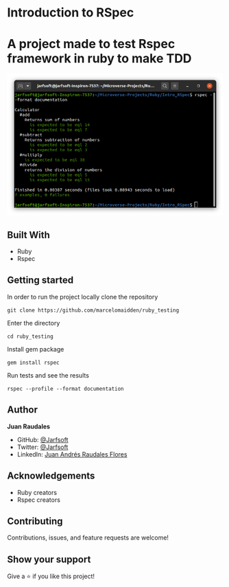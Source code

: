 # Introduction to RSpec

# A project made to test Rspec framework in ruby to make TDD

![screenshot](./screenshot.png)


## Built With

- Ruby
- Rspec

## Getting started
In order to run the project locally clone the repository 

    git clone https://github.com/marcelomaidden/ruby_testing
    
Enter the directory

    cd ruby_testing

Install gem package

    gem install rspec

Run tests and see the results

    rspec --profile --format documentation

## Author

**Juan Raudales**

- GitHub: [@Jarfsoft](https://github.com/Jarfsoft)
- Twitter: [@Jarfsoft](https://twitter.com/Jarfsoft)
- LinkedIn: [Juan Andrés Raudales Flores](https://www.linkedin.com/in/juan-raudales-flores-7b0a3b113/)

## Acknowledgements
- Ruby creators
- Rspec creators

##  Contributing

Contributions, issues, and feature requests are welcome!

## Show your support

Give a ⭐️ if you like this project!
